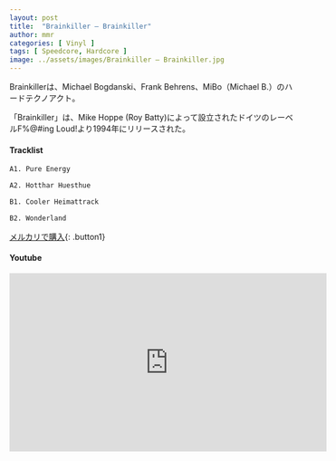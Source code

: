 ```yaml
---
layout: post
title:  "Brainkiller – Brainkiller"
author: mmr
categories: [ Vinyl ]
tags: [ Speedcore, Hardcore ]
image: ../assets/images/Brainkiller – Brainkiller.jpg
---
```


Brainkillerは、Michael Bogdanski、Frank Behrens、MiBo（Michael B.）のハードテクノアクト。

「Brainkiller」は、Mike Hoppe (Roy Batty)によって設立されたドイツのレーベルF%@#ing Loud!より1994年にリリースされた。

#### Tracklist
```md
A1. Pure Energy

A2. Hotthar Huesthue

B1. Cooler Heimattrack

B2. Wonderland
```

[メルカリで購入](https://jp.mercari.com/item/m87341186255?afid=6142608987){: .button1}

#### Youtube
<iframe width="560" height="315" src="https://www.youtube.com/embed/E-oDUFarvJQ?si=SYoHzHyZzA-SBYRR" title="YouTube video player" frameborder="0" allow="accelerometer; autoplay; clipboard-write; encrypted-media; gyroscope; picture-in-picture; web-share" referrerpolicy="strict-origin-when-cross-origin" allowfullscreen></iframe>